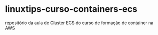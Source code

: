 # linuxtips-curso-containers-ecs
repositório da aula de Cluster ECS do curso de formação de container na AWS
